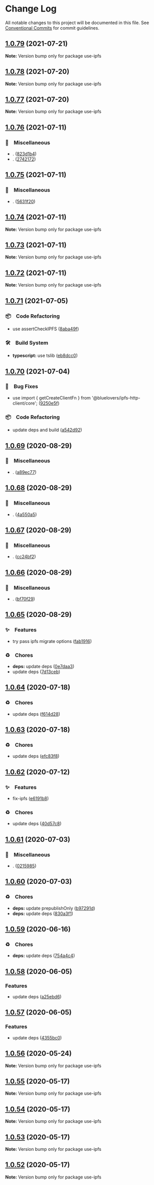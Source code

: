 # Change Log

All notable changes to this project will be documented in this file.
See [Conventional Commits](https://conventionalcommits.org) for commit guidelines.

## [1.0.79](https://github.com/bluelovers/ws-ipfs/compare/use-ipfs@1.0.78...use-ipfs@1.0.79) (2021-07-21)

**Note:** Version bump only for package use-ipfs





## [1.0.78](https://github.com/bluelovers/ws-ipfs/compare/use-ipfs@1.0.77...use-ipfs@1.0.78) (2021-07-20)

**Note:** Version bump only for package use-ipfs





## [1.0.77](https://github.com/bluelovers/ws-ipfs/compare/use-ipfs@1.0.76...use-ipfs@1.0.77) (2021-07-20)

**Note:** Version bump only for package use-ipfs





## [1.0.76](https://github.com/bluelovers/ws-ipfs/compare/use-ipfs@1.0.75...use-ipfs@1.0.76) (2021-07-11)


### 🔖　Miscellaneous

* . ([823d1b4](https://github.com/bluelovers/ws-ipfs/commit/823d1b4add2fb35bc228e738708fad903ea29df1))
* . ([2742172](https://github.com/bluelovers/ws-ipfs/commit/2742172440928000c1c6aa873c933a5744c49f69))





## [1.0.75](https://github.com/bluelovers/ws-ipfs/compare/use-ipfs@1.0.74...use-ipfs@1.0.75) (2021-07-11)


### 🔖　Miscellaneous

* . ([5631f20](https://github.com/bluelovers/ws-ipfs/commit/5631f2093178db2a887d3e92e2d233fcbb7449fb))





## [1.0.74](https://github.com/bluelovers/ws-ipfs/compare/use-ipfs@1.0.73...use-ipfs@1.0.74) (2021-07-11)

**Note:** Version bump only for package use-ipfs





## [1.0.73](https://github.com/bluelovers/ws-ipfs/compare/use-ipfs@1.0.72...use-ipfs@1.0.73) (2021-07-11)

**Note:** Version bump only for package use-ipfs





## [1.0.72](https://github.com/bluelovers/ws-ipfs/compare/use-ipfs@1.0.71...use-ipfs@1.0.72) (2021-07-11)

**Note:** Version bump only for package use-ipfs





## [1.0.71](https://github.com/bluelovers/ws-ipfs/compare/use-ipfs@1.0.70...use-ipfs@1.0.71) (2021-07-05)


### 📦　Code Refactoring

* use assertCheckIPFS ([8aba49f](https://github.com/bluelovers/ws-ipfs/commit/8aba49f79fb1a422a01f83f9e1f000cd268816c7))


### 🛠　Build System

* **typescript:** use tslib ([eb8dcc0](https://github.com/bluelovers/ws-ipfs/commit/eb8dcc03d5033b358cc14ba9ff51e35c1c547c22))





## [1.0.70](https://github.com/bluelovers/ws-ipfs/compare/use-ipfs@1.0.69...use-ipfs@1.0.70) (2021-07-04)


### 🐛　Bug Fixes

* use import { getCreateClientFn } from '@bluelovers/ipfs-http-client/core'; ([9250e5f](https://github.com/bluelovers/ws-ipfs/commit/9250e5ff82937e80bd533521138a03d45ee9a816))


### 📦　Code Refactoring

* update deps and build ([a542d92](https://github.com/bluelovers/ws-ipfs/commit/a542d92420faef55f6879fedc07d563f21db03a7))





## [1.0.69](https://github.com/bluelovers/ws-ipfs/compare/use-ipfs@1.0.68...use-ipfs@1.0.69) (2020-08-29)


### 🔖　Miscellaneous

* . ([a89ec77](https://github.com/bluelovers/ws-ipfs/commit/a89ec77c79a26768acfede82c769a6a792eee25b))





## [1.0.68](https://github.com/bluelovers/ws-ipfs/compare/use-ipfs@1.0.67...use-ipfs@1.0.68) (2020-08-29)


### 🔖　Miscellaneous

* . ([4a550a5](https://github.com/bluelovers/ws-ipfs/commit/4a550a55ccd04d245d5935914d091a879986a8f2))





## [1.0.67](https://github.com/bluelovers/ws-ipfs/compare/use-ipfs@1.0.66...use-ipfs@1.0.67) (2020-08-29)


### 🔖　Miscellaneous

* . ([cc24bf2](https://github.com/bluelovers/ws-ipfs/commit/cc24bf22e5f25f217df7c54b8671a476e5da575d))





## [1.0.66](https://github.com/bluelovers/ws-ipfs/compare/use-ipfs@1.0.65...use-ipfs@1.0.66) (2020-08-29)


### 🔖　Miscellaneous

* . ([bf70f29](https://github.com/bluelovers/ws-ipfs/commit/bf70f298426c11645d5343255656fa72e0cae844))





## [1.0.65](https://github.com/bluelovers/ws-ipfs/compare/use-ipfs@1.0.64...use-ipfs@1.0.65) (2020-08-29)


### ✨　Features

* try pass ipfs migrate options ([fab1916](https://github.com/bluelovers/ws-ipfs/commit/fab19167c693e75e3981bc94da44bef0bc9513f9))


### ♻️　Chores

* **deps:** update deps ([0e7daa3](https://github.com/bluelovers/ws-ipfs/commit/0e7daa377053512cbdae9752a96ee6d9abf0b9dd))
* update deps ([7d13ceb](https://github.com/bluelovers/ws-ipfs/commit/7d13cebfde55dff62632755bfbec0af492495dc7))





## [1.0.64](https://github.com/bluelovers/ws-ipfs/compare/use-ipfs@1.0.63...use-ipfs@1.0.64) (2020-07-18)


### ♻️　Chores

* update deps ([f614d28](https://github.com/bluelovers/ws-ipfs/commit/f614d282b63f93b9d2a3f5755aee5d9073212bbf))





## [1.0.63](https://github.com/bluelovers/ws-ipfs/compare/use-ipfs@1.0.62...use-ipfs@1.0.63) (2020-07-18)


### ♻️　Chores

* update deps ([efc83f8](https://github.com/bluelovers/ws-ipfs/commit/efc83f8b311e2b26d11d4db87a94943c4067d25a))





## [1.0.62](https://github.com/bluelovers/ws-ipfs/compare/use-ipfs@1.0.61...use-ipfs@1.0.62) (2020-07-12)


### ✨　Features

* fix-ipfs ([e6191b8](https://github.com/bluelovers/ws-ipfs/commit/e6191b8fd8db6d07fd58d0f8d662a27fc4200ec3))


### ♻️　Chores

* update deps ([40d57c8](https://github.com/bluelovers/ws-ipfs/commit/40d57c83e126c495aaf515ca8ac8cd02db848fc0))





## [1.0.61](https://github.com/bluelovers/ws-ipfs/compare/use-ipfs@1.0.60...use-ipfs@1.0.61) (2020-07-03)


### 🔖　Miscellaneous

* . ([0215985](https://github.com/bluelovers/ws-ipfs/commit/02159857809e29f3a2476a54e13ab1b8a7191433))





## [1.0.60](https://github.com/bluelovers/ws-ipfs/compare/use-ipfs@1.0.59...use-ipfs@1.0.60) (2020-07-03)


### ♻️　Chores

* **deps:** update prepublishOnly ([b97291d](https://github.com/bluelovers/ws-ipfs/commit/b97291d25341f48482aaae290d4b78375e57cbd2))
* **deps:** update deps ([830a3f1](https://github.com/bluelovers/ws-ipfs/commit/830a3f1f306a3045fa421f023ae1f0024836ef6b))





## [1.0.59](https://github.com/bluelovers/ws-ipfs/compare/use-ipfs@1.0.58...use-ipfs@1.0.59) (2020-06-16)


### ♻️　Chores

* **deps:**  update deps ([754a4c4](https://github.com/bluelovers/ws-ipfs/commit/754a4c4a714d3d256500b319473ce610f876b442))





## [1.0.58](https://github.com/bluelovers/ws-ipfs/compare/use-ipfs@1.0.57...use-ipfs@1.0.58) (2020-06-05)


### Features

* update deps ([a25ebd6](https://github.com/bluelovers/ws-ipfs/commit/a25ebd688ccfd54f164b3ff89cf6cdb2e7f6e478))





## [1.0.57](https://github.com/bluelovers/ws-ipfs/compare/use-ipfs@1.0.56...use-ipfs@1.0.57) (2020-06-05)


### Features

* update deps ([4355bc0](https://github.com/bluelovers/ws-ipfs/commit/4355bc0161fa03725b7455cee33ac834a99b7cd9))





## [1.0.56](https://github.com/bluelovers/ws-ipfs/compare/use-ipfs@1.0.55...use-ipfs@1.0.56) (2020-05-24)

**Note:** Version bump only for package use-ipfs





## [1.0.55](https://github.com/bluelovers/ws-ipfs/compare/use-ipfs@1.0.54...use-ipfs@1.0.55) (2020-05-17)

**Note:** Version bump only for package use-ipfs





## [1.0.54](https://github.com/bluelovers/ws-ipfs/compare/use-ipfs@1.0.53...use-ipfs@1.0.54) (2020-05-17)

**Note:** Version bump only for package use-ipfs





## [1.0.53](https://github.com/bluelovers/ws-ipfs/compare/use-ipfs@1.0.52...use-ipfs@1.0.53) (2020-05-17)

**Note:** Version bump only for package use-ipfs





## [1.0.52](https://github.com/bluelovers/ws-ipfs/compare/use-ipfs@1.0.51...use-ipfs@1.0.52) (2020-05-17)

**Note:** Version bump only for package use-ipfs
